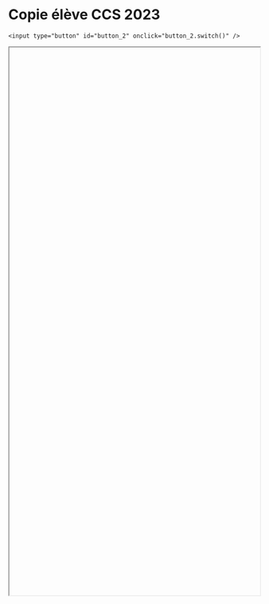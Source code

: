 # Copie élève CCS 2023

<script>
    $(function() {
        document.getElementById("main-content").style.maxWidth = "90%";
        button_2 = button_cor(
            'https://raw.githubusercontent.com/fortierq/cours/main/ocaml/revision/ccs23_eleve.pdf',
            '2',
            'button_2'
        );
    });
</script>

```{margin}
<input type="button" id="button_2" onclick="button_2.switch()" />
```

<iframe id="2" height=1100 width=100% allowfullscreen></iframe>
